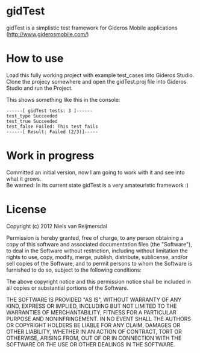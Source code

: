 gidTest
=======
gidTest is a simplistic test framework for Gideros Mobile applications (http://www.giderosmobile.com/)

How to use
=======
Load this fully working project with example test_cases into Gideros Studio.  
Clone the projecy somewhere and open the gidTest.proj file into Gideros Studio and run the Project.

This shows something like this in the console:

    ------[ gidTest tests: 3 ]------
    test_type Succeeded
    test_true Succeeded
    test_false Failed: This test fails
    ------[ Result: Failed (2/3)]-----


Work in progress
=======
Committed an initial version, now I am going to work with it and see into what it grows.  
Be warned: In its current state gidTest is a very amateuristic framework :)

License
=======
Copyright (c) 2012 Niels van Reijmersdal

Permission is hereby granted, free of charge, to any person obtaining
a copy of this software and associated documentation files (the
"Software"), to deal in the Software without restriction, including
without limitation the rights to use, copy, modify, merge, publish,
distribute, sublicense, and/or sell copies of the Software, and to
permit persons to whom the Software is furnished to do so, subject to
the following conditions:

The above copyright notice and this permission notice shall be
included in all copies or substantial portions of the Software.

THE SOFTWARE IS PROVIDED "AS IS", WITHOUT WARRANTY OF ANY KIND,
EXPRESS OR IMPLIED, INCLUDING BUT NOT LIMITED TO THE WARRANTIES OF
MERCHANTABILITY, FITNESS FOR A PARTICULAR PURPOSE AND
NONINFRINGEMENT. IN NO EVENT SHALL THE AUTHORS OR COPYRIGHT HOLDERS BE
LIABLE FOR ANY CLAIM, DAMAGES OR OTHER LIABILITY, WHETHER IN AN ACTION
OF CONTRACT, TORT OR OTHERWISE, ARISING FROM, OUT OF OR IN CONNECTION
WITH THE SOFTWARE OR THE USE OR OTHER DEALINGS IN THE SOFTWARE.
